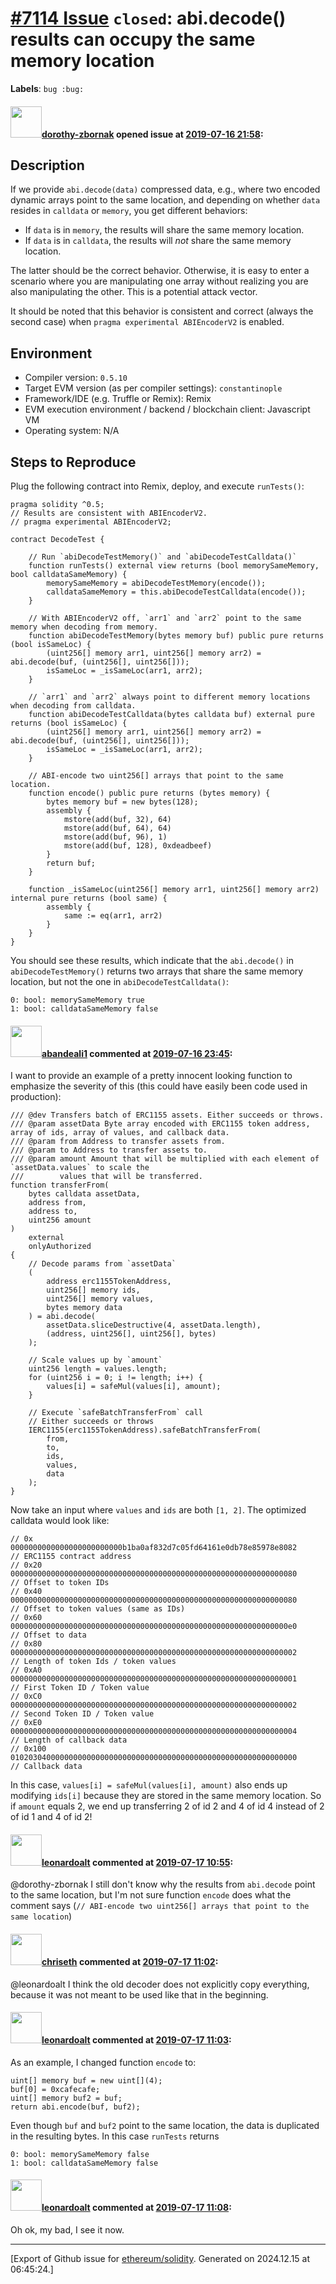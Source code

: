 # [\#7114 Issue](https://github.com/ethereum/solidity/issues/7114) `closed`: abi.decode() results can occupy the same memory location
**Labels**: `bug :bug:`


#### <img src="https://avatars.githubusercontent.com/u/48803443?u=74b87b2f58d800f365c68b3a60f5beb7efbf7958&v=4" width="50">[dorothy-zbornak](https://github.com/dorothy-zbornak) opened issue at [2019-07-16 21:58](https://github.com/ethereum/solidity/issues/7114):

<!--## Prerequisites

- First, many thanks for taking part in the community. We really appreciate that.
- We realize there is a lot of information requested here. We ask only that you do your best to provide as much information as possible so we can better help you.
- Support questions are better asked in one of the following locations:
	- [Solidity chat](https://gitter.im/ethereum/solidity)
	- [Stack Overflow](https://ethereum.stackexchange.com/)
- Ensure the issue isn't already reported.
- The issue should be reproducible with the latest solidity version; however, this isn't a hard requirement and being reproducible with an older version is sufficient.
-->

## Description

<!--Please shortly describe the bug you have found, and what you expect instead.-->

If we provide `abi.decode(data)` compressed data, e.g., where two encoded dynamic arrays point to the same location, and depending on whether `data` resides in `calldata` or `memory`, you get different behaviors:

- If `data` is in `memory`, the results will share the same memory location.
- If `data` is in `calldata`, the results will *not* share the same memory location.

The latter should be the correct behavior. Otherwise, it is easy to enter a scenario where you are manipulating one array without realizing you are also manipulating the other. This is a potential attack vector.

It should be noted that this behavior is consistent and correct (always the second case) when `pragma experimental ABIEncoderV2` is enabled.

## Environment

- Compiler version: `0.5.10`
- Target EVM version (as per compiler settings): `constantinople`
- Framework/IDE (e.g. Truffle or Remix): Remix
- EVM execution environment / backend / blockchain client: Javascript VM
- Operating system: N/A

## Steps to Reproduce

Plug the following contract into Remix, deploy, and execute `runTests()`:

```solidity
pragma solidity ^0.5;
// Results are consistent with ABIEncoderV2.
// pragma experimental ABIEncoderV2;

contract DecodeTest {
    
    // Run `abiDecodeTestMemory()` and `abiDecodeTestCalldata()`
    function runTests() external view returns (bool memorySameMemory, bool calldataSameMemory) {
        memorySameMemory = abiDecodeTestMemory(encode());
        calldataSameMemory = this.abiDecodeTestCalldata(encode());
    }
    
    // With ABIEncoderV2 off, `arr1` and `arr2` point to the same memory when decoding from memory.
    function abiDecodeTestMemory(bytes memory buf) public pure returns (bool isSameLoc) {
        (uint256[] memory arr1, uint256[] memory arr2) = abi.decode(buf, (uint256[], uint256[]));
        isSameLoc = _isSameLoc(arr1, arr2);
    }
    
    // `arr1` and `arr2` always point to different memory locations when decoding from calldata.
    function abiDecodeTestCalldata(bytes calldata buf) external pure returns (bool isSameLoc) {
        (uint256[] memory arr1, uint256[] memory arr2) = abi.decode(buf, (uint256[], uint256[]));
        isSameLoc = _isSameLoc(arr1, arr2);
    }
    
    // ABI-encode two uint256[] arrays that point to the same location. 
    function encode() public pure returns (bytes memory) {
        bytes memory buf = new bytes(128);
        assembly {
            mstore(add(buf, 32), 64)
            mstore(add(buf, 64), 64)
            mstore(add(buf, 96), 1)
            mstore(add(buf, 128), 0xdeadbeef)
        }
        return buf;
    }
    
    function _isSameLoc(uint256[] memory arr1, uint256[] memory arr2) internal pure returns (bool same) {
        assembly {
            same := eq(arr1, arr2)
        }
    }
}
```

You should see these results, which indicate that the `abi.decode()` in `abiDecodeTestMemory()` returns two arrays that share the same memory location, but not the one in `abiDecodeTestCalldata()`:
```
0: bool: memorySameMemory true
1: bool: calldataSameMemory false
```

#### <img src="https://avatars.githubusercontent.com/u/18060168?u=119fee024861ba272356878a16540a534b61d88a&v=4" width="50">[abandeali1](https://github.com/abandeali1) commented at [2019-07-16 23:45](https://github.com/ethereum/solidity/issues/7114#issuecomment-512043100):

I want to provide an example of a pretty innocent looking function to emphasize the severity of this (this could have easily been code used in production):

```
/// @dev Transfers batch of ERC1155 assets. Either succeeds or throws.
/// @param assetData Byte array encoded with ERC1155 token address, array of ids, array of values, and callback data.
/// @param from Address to transfer assets from.
/// @param to Address to transfer assets to.
/// @param amount Amount that will be multiplied with each element of `assetData.values` to scale the
///        values that will be transferred.
function transferFrom(
    bytes calldata assetData,
    address from,
    address to,
    uint256 amount
)
    external
    onlyAuthorized
{
    // Decode params from `assetData`
    (
        address erc1155TokenAddress,
        uint256[] memory ids,
        uint256[] memory values,
        bytes memory data
    ) = abi.decode(
        assetData.sliceDestructive(4, assetData.length),
        (address, uint256[], uint256[], bytes)
    );

    // Scale values up by `amount`
    uint256 length = values.length;
    for (uint256 i = 0; i != length; i++) {
        values[i] = safeMul(values[i], amount);
    }

    // Execute `safeBatchTransferFrom` call
    // Either succeeds or throws
    IERC1155(erc1155TokenAddress).safeBatchTransferFrom(
        from,
        to,
        ids,
        values,
        data
    );
}
```

Now take an input where `values` and `ids` are both `[1, 2]`. The optimized calldata would look like:

```
// 0x         0000000000000000000000000b1ba0af832d7c05fd64161e0db78e85978e8082      // ERC1155 contract address
// 0x20       0000000000000000000000000000000000000000000000000000000000000080      // Offset to token IDs
// 0x40       0000000000000000000000000000000000000000000000000000000000000080      // Offset to token values (same as IDs)
// 0x60       00000000000000000000000000000000000000000000000000000000000000e0      // Offset to data
// 0x80       0000000000000000000000000000000000000000000000000000000000000002      // Length of token Ids / token values
// 0xA0       0000000000000000000000000000000000000000000000000000000000000001      // First Token ID / Token value
// 0xC0       0000000000000000000000000000000000000000000000000000000000000002      // Second Token ID / Token value
// 0xE0       0000000000000000000000000000000000000000000000000000000000000004      // Length of callback data
// 0x100      0102030400000000000000000000000000000000000000000000000000000000      // Callback data
```

In this case, `values[i] = safeMul(values[i], amount)` also ends up modifying `ids[i]` because they are stored in the same memory location. So if `amount` equals 2, we end up transferring 2 of id 2 and 4 of id 4 instead of 2 of id 1 and 4 of id 2!

#### <img src="https://avatars.githubusercontent.com/u/504195?u=ce2facd14af9fd474ebff49f0d44891f56f7500f&v=4" width="50">[leonardoalt](https://github.com/leonardoalt) commented at [2019-07-17 10:55](https://github.com/ethereum/solidity/issues/7114#issuecomment-512205404):

@dorothy-zbornak I still don't know why the results from `abi.decode` point to the same location, but I'm not sure function `encode` does what the comment says (`// ABI-encode two uint256[] arrays that point to the same location`)

#### <img src="https://avatars.githubusercontent.com/u/9073706?v=4" width="50">[chriseth](https://github.com/chriseth) commented at [2019-07-17 11:02](https://github.com/ethereum/solidity/issues/7114#issuecomment-512207530):

@leonardoalt I think the old decoder does not explicitly copy everything, because it was not meant to be used like that in the beginning.

#### <img src="https://avatars.githubusercontent.com/u/504195?u=ce2facd14af9fd474ebff49f0d44891f56f7500f&v=4" width="50">[leonardoalt](https://github.com/leonardoalt) commented at [2019-07-17 11:03](https://github.com/ethereum/solidity/issues/7114#issuecomment-512207621):

As an example, I changed function `encode` to:
```
uint[] memory buf = new uint[](4);
buf[0] = 0xcafecafe;
uint[] memory buf2 = buf;
return abi.encode(buf, buf2);
```
Even though `buf` and `buf2` point to the same location, the data is duplicated in the resulting bytes.
In this case `runTests` returns
```
0: bool: memorySameMemory false
1: bool: calldataSameMemory false
```

#### <img src="https://avatars.githubusercontent.com/u/504195?u=ce2facd14af9fd474ebff49f0d44891f56f7500f&v=4" width="50">[leonardoalt](https://github.com/leonardoalt) commented at [2019-07-17 11:08](https://github.com/ethereum/solidity/issues/7114#issuecomment-512209167):

Oh ok, my bad, I see it now.


-------------------------------------------------------------------------------



[Export of Github issue for [ethereum/solidity](https://github.com/ethereum/solidity). Generated on 2024.12.15 at 06:45:24.]
